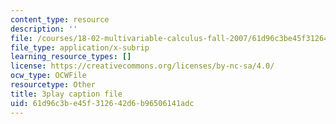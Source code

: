 ```yaml
---
content_type: resource
description: ''
file: /courses/18-02-multivariable-calculus-fall-2007/61d96c3be45f312642d6b96506141adc_U1EcnfTKXJ0.srt
file_type: application/x-subrip
learning_resource_types: []
license: https://creativecommons.org/licenses/by-nc-sa/4.0/
ocw_type: OCWFile
resourcetype: Other
title: 3play caption file
uid: 61d96c3b-e45f-3126-42d6-b96506141adc
---
```

